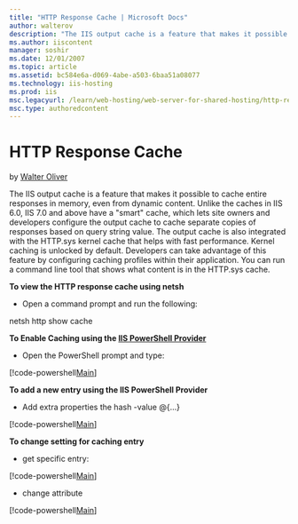 ```yaml
---
title: "HTTP Response Cache | Microsoft Docs"
author: walterov
description: "The IIS output cache is a feature that makes it possible to cache entire responses in memory, even from dynamic content. Unlike the caches in IIS 6.0, IIS 7...."
ms.author: iiscontent
manager: soshir
ms.date: 12/01/2007
ms.topic: article
ms.assetid: bc584e6a-d069-4abe-a503-6baa51a08077
ms.technology: iis-hosting
ms.prod: iis
msc.legacyurl: /learn/web-hosting/web-server-for-shared-hosting/http-response-cache
msc.type: authoredcontent
---
```

HTTP Response Cache
====================
by [Walter Oliver](https://github.com/walterov)

The IIS output cache is a feature that makes it possible to cache entire responses in memory, even from dynamic content. Unlike the caches in IIS 6.0, IIS 7.0 and above have a "smart" cache, which lets site owners and developers configure the output cache to cache separate copies of responses based on query string value. The output cache is also integrated with the HTTP.sys kernel cache that helps with fast performance. Kernel caching is unlocked by default. Developers can take advantage of this feature by configuring caching profiles within their application. You can run a command line tool that shows what content is in the HTTP.sys cache.

**To view the HTTP response cache using netsh**

- Open a command prompt and run the following:

netsh http show cache

**To Enable Caching using the [IIS PowerShell Provider](../../manage/powershell/installing-the-iis-powershell-snap-in.md)**

- Open the PowerShell prompt and type:

[!code-powershell[Main](http-response-cache/samples/sample1.ps1)]

**To add a new entry using the IIS PowerShell Provider**

- Add extra properties the hash -value @{...}

[!code-powershell[Main](http-response-cache/samples/sample2.ps1)]

**To change setting for caching entry**

- get specific entry:


[!code-powershell[Main](http-response-cache/samples/sample3.ps1)]


- change attribute


[!code-powershell[Main](http-response-cache/samples/sample4.ps1)]